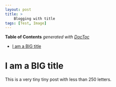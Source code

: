 ```yaml
---
layout: post
title: >
    Blogging with title
tags: [Test, Image]
---
```


<!-- START doctoc generated TOC please keep comment here to allow auto update -->
<!-- DON'T EDIT THIS SECTION, INSTEAD RE-RUN doctoc TO UPDATE -->
**Table of Contents**  *generated with [DocToc](https://github.com/thlorenz/doctoc)*

- [I am a BIG title](#i-am-a-big-title)

<!-- END doctoc generated TOC please keep comment here to allow auto update -->



# I am a BIG title

This is a very tiny tiny post with less than 250 letters.


